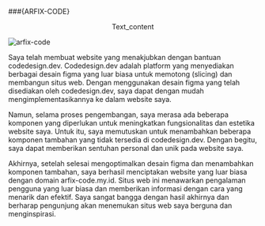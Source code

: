 ###{ARFIX-CODE}

 <p style="text-align: center;">Text_content</p>



![arfix-code](https://github.com/FajarFE/ARFIX-CODE/blob/main/arfix-code.png?raw=true)


Saya telah membuat website yang menakjubkan dengan bantuan codedesign.dev. Codedesign.dev adalah platform yang menyediakan berbagai desain figma yang luar biasa untuk memotong (slicing) dan membangun situs web. Dengan menggunakan desain figma yang telah disediakan oleh codedesign.dev, saya dapat dengan mudah mengimplementasikannya ke dalam website saya.

Namun, selama proses pengembangan, saya merasa ada beberapa komponen yang diperlukan untuk meningkatkan fungsionalitas dan estetika website saya. Untuk itu, saya memutuskan untuk menambahkan beberapa komponen tambahan yang tidak tersedia di codedesign.dev. Dengan begitu, saya dapat memberikan sentuhan personal dan unik pada website saya.

Akhirnya, setelah selesai mengoptimalkan desain figma dan menambahkan komponen tambahan, saya berhasil menciptakan website yang luar biasa dengan domain arfix-code.my.id. Situs web ini menawarkan pengalaman pengguna yang luar biasa dan memberikan informasi dengan cara yang menarik dan efektif. Saya sangat bangga dengan hasil akhirnya dan berharap pengunjung akan menemukan situs web saya berguna dan menginspirasi.
